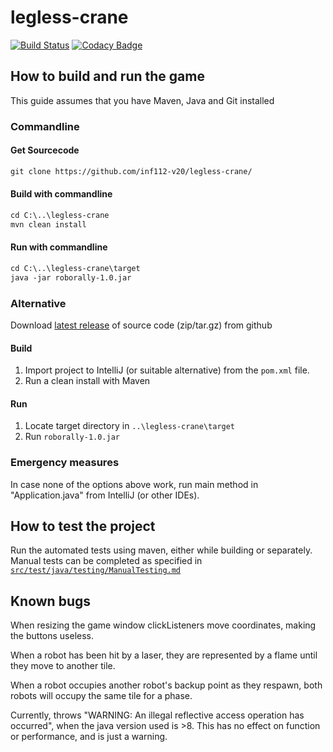 # legless-crane

[![Build Status](https://travis-ci.com/inf112-v20/legless-crane.svg?branch=master)](https://travis-ci.com/inf112-v20/legless-crane) [![Codacy Badge](https://api.codacy.com/project/badge/Grade/a90f767e283a4cf7b88e8bb3c344fded)](https://www.codacy.com/gh/inf112-v20/legless-crane?utm_source=github.com&utm_medium=referral&utm_content=inf112-v20/staring-horse&utm_campaign=Badge_Grade) 
## How to build and run the game
This guide assumes that you have Maven, Java and Git installed
### Commandline
#### Get Sourcecode
```html
git clone https://github.com/inf112-v20/legless-crane/
```

#### Build with commandline
```html
cd C:\..\legless-crane
mvn clean install
```
#### Run with commandline
```html
cd C:\..\legless-crane\target
java -jar roborally-1.0.jar
```

### Alternative

Download [latest release](https://github.com/inf112-v20/legless-crane/releases) of source code (zip/tar.gz) from github

#### Build
1.  Import project to IntelliJ (or suitable alternative) from the `pom.xml` file.
2.  Run a clean install with Maven

#### Run
1.  Locate target directory in `..\legless-crane\target`
2.  Run `roborally-1.0.jar`

### Emergency measures
In case none of the options above work, run main method in "Application.java" from IntelliJ (or other IDEs).

## How to test the project
Run the automated tests using maven, either while building or separately. Manual tests can be completed as specified in 
[`src/test/java/testing/ManualTesting.md`](https://github.com/inf112-v20/legless-crane/blob/master/src/test/java/testing/ManualTesting.md)

## Known bugs
When resizing the game window clickListeners move coordinates, making the buttons useless.

When a robot has been hit by a laser, they are represented by a flame until they move to another tile.

When a robot occupies another robot's backup point as they respawn, both robots will occupy the same tile for a phase.

Currently, throws "WARNING: An illegal reflective access operation has occurred", 
when the java version used is >8. This has no effect on function or performance, and is just a warning.
